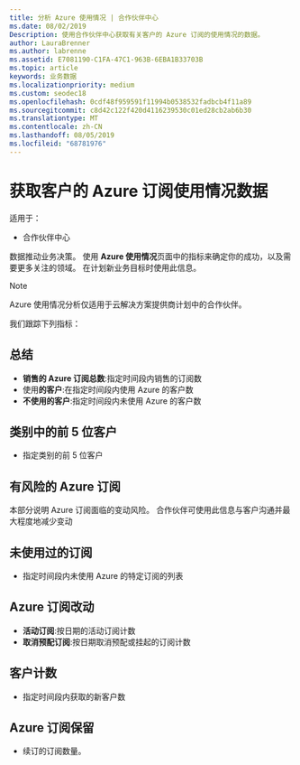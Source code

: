 ```yaml
---
title: 分析 Azure 使用情况 | 合作伙伴中心
ms.date: 08/02/2019
Description: 使用合作伙伴中心获取有关客户的 Azure 订阅的使用情况的数据。
author: LauraBrenner
ms.author: labrenne
ms.assetid: E7081190-C1FA-47C1-963B-6EBA1B33703B
ms.topic: article
keywords: 业务数据
ms.localizationpriority: medium
ms.custom: seodec18
ms.openlocfilehash: 0cdf48f959591f11994b0538532fadbcb4f11a89
ms.sourcegitcommit: c8d42c122f420d4116239530c01ed28cb2ab6b30
ms.translationtype: MT
ms.contentlocale: zh-CN
ms.lasthandoff: 08/05/2019
ms.locfileid: "68781976"
---
```

# <a name="get-data-about-the-usage-of-your-customers-azure-subscriptions"></a>获取客户的 Azure 订阅使用情况数据

适用于：

- 合作伙伴中心

数据推动业务决策。 使用 **Azure 使用情况**页面中的指标来确定你的成功，以及需要更多关注的领域。 在计划新业务目标时使用此信息。

> [!NOTE]
> Azure 使用情况分析仅适用于云解决方案提供商计划中的合作伙伴。

我们跟踪下列指标：

## <a name="summary"></a>总结

- **销售的 Azure 订阅总数**:指定时间段内销售的订阅数  
- 使用**的客户**:在指定时间段内使用 Azure 的客户数  
- **不使用的客户**:指定时间段内未使用 Azure 的客户数  

## <a name="top-5-customers-in-category"></a>类别中的前 5 位客户

- 指定类别的前 5 位客户  

## <a name="azure-subscriptions-at-risk"></a>有风险的 Azure 订阅

本部分说明 Azure 订阅面临的变动风险。 合作伙伴可使用此信息与客户沟通并最大程度地减少变动

## <a name="subscriptions-without-usage"></a>未使用过的订阅

- 指定时间段内未使用 Azure 的特定订阅的列表  

## <a name="azure-subscription-churn"></a>Azure 订阅改动

- **活动订阅**:按日期的活动订阅计数  
- **取消预配订阅**:按日期取消预配或挂起的订阅计数  

## <a name="customer-count"></a>客户计数

- 指定时间段内获取的新客户数  

## <a name="azure-subscription-retention"></a>Azure 订阅保留

- 续订的订阅数量。
